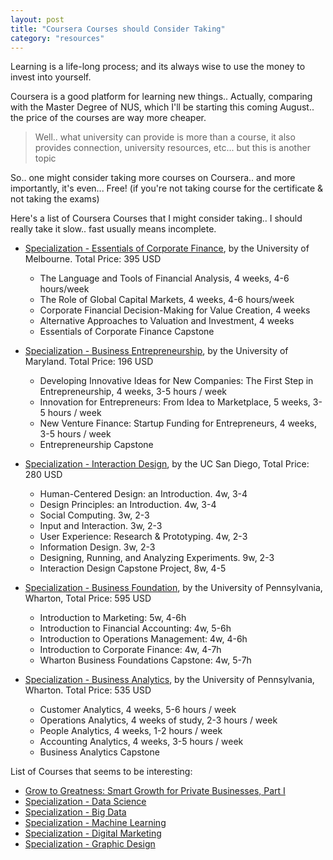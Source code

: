 ```yaml
---
layout: post
title: "Coursera Courses should Consider Taking"
category: "resources"
---
```


Learning is a life-long process; and its always wise to use the money to invest
into yourself.

Coursera is a good platform for learning new things.. Actually, comparing with
the Master Degree of NUS, which I'll be starting this coming August.. the price
of the courses are way more cheaper.

> Well.. what university can provide is more than a course, it also provides
> connection, university resources, etc... but this is another topic 

So.. one might consider taking more courses on Coursera.. and more importantly,
it's even... Free! (if you're not taking course for the certificate & not taking
the exams)

Here's a list of Coursera Courses that I might consider taking.. I should really
take it slow.. fast usually means incomplete.

- [Specialization - Essentials of Corporate Finance](
  https://www.coursera.org/specializations/learn-finance), by the University of
  Melbourne. Total Price: 395 USD
  - The Language and Tools of Financial Analysis, 4 weeks, 4-6 hours/week
  - The Role of Global Capital Markets, 4 weeks, 4-6 hours/week
  - Corporate Financial Decision-Making for Value Creation, 4 weeks
  - Alternative Approaches to Valuation and Investment, 4 weeks
  - Essentials of Corporate Finance Capstone

- [Specialization - Business Entrepreneurship](
  https://www.coursera.org/specializations/business-entrepreneurship), by the
  University of Maryland. Total Price: 196 USD
  - Developing Innovative Ideas for New Companies: The First Step in
    Entrepreneurship, 4 weeks, 3-5 hours / week
  - Innovation for Entrepreneurs: From Idea to Marketplace, 5 weeks, 
    3-5 hours / week
  - New Venture Finance: Startup Funding for Entrepreneurs, 4 weeks, 
    3-5 hours / week
  - Entrepreneurship Capstone

- [Specialization - Interaction Design](
  https://www.coursera.org/specializations/interaction-design), by the UC San
  Diego, Total Price: 280 USD
  - Human-Centered Design: an Introduction. 4w, 3-4
  - Design Principles: an Introduction. 4w, 3-4
  - Social Computing. 3w, 2-3
  - Input and Interaction. 3w, 2-3
  - User Experience: Research & Prototyping. 4w, 2-3
  - Information Design. 3w, 2-3
  - Designing, Running, and Analyzing Experiments. 9w, 2-3
  - Interaction Design Capstone Project, 8w, 4-5

- [Specialization - Business Foundation](
  https://www.coursera.org/specializations/wharton-business-foundations), by the
  University of Pennsylvania, Wharton, Total Price: 595 USD
  - Introduction to Marketing: 5w, 4-6h
  - Introduction to Financial Accounting: 4w, 5-6h
  - Introduction to Operations Management: 4w, 4-6h
  - Introduction to Corporate Finance: 4w, 4-7h
  - Wharton Business Foundations Capstone: 4w, 5-7h

- [Specialization - Business Analytics](
  https://www.coursera.org/specializations/business-analytics), by the 
  University of Pennsylvania, Wharton. Total Price: 535 USD
  - Customer Analytics, 4 weeks, 5-6 hours / week
  - Operations Analytics, 4 weeks of study, 2-3 hours / week
  - People Analytics, 4 weeks, 1-2 hours / week
  - Accounting Analytics, 4 weeks, 3-5 hours / week
  - Business Analytics Capstone


List of Courses that seems to be interesting:

- [Grow to Greatness: Smart Growth for Private Businesses, Part I](
  https://www.coursera.org/learn/smart-growth-strategy-1/)
- [Specialization - Data Science](
  https://www.coursera.org/specializations/data-science)
- [Specialization - Big Data](
  https://www.coursera.org/specializations/big-data)
- [Specialization - Machine Learning](
  https://www.coursera.org/specializations/machine-learning)
- [Specialization - Digital Marketing](
  https://www.coursera.org/specializations/digital-marketing)
- [Specialization - Graphic Design](
  https://www.coursera.org/specializations/graphic-design)

